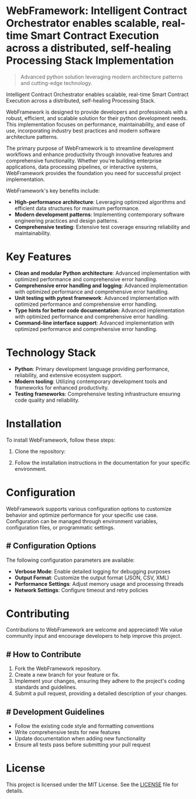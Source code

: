 <!-- fallback_WebFramework_20251029011154_17680 -->

# WebFramework: Intelligent Contract Orchestrator enables scalable, real-time Smart Contract Execution across a distributed, self-healing Processing Stack Implementation
> Advanced python solution leveraging modern architecture patterns and cutting-edge technology.

Intelligent Contract Orchestrator enables scalable, real-time Smart Contract Execution across a distributed, self-healing Processing Stack.

WebFramework is designed to provide developers and professionals with a robust, efficient, and scalable solution for their python development needs. This implementation focuses on performance, maintainability, and ease of use, incorporating industry best practices and modern software architecture patterns.

The primary purpose of WebFramework is to streamline development workflows and enhance productivity through innovative features and comprehensive functionality. Whether you're building enterprise applications, data processing pipelines, or interactive systems, WebFramework provides the foundation you need for successful project implementation.

WebFramework's key benefits include:

* **High-performance architecture**: Leveraging optimized algorithms and efficient data structures for maximum performance.
* **Modern development patterns**: Implementing contemporary software engineering practices and design patterns.
* **Comprehensive testing**: Extensive test coverage ensuring reliability and maintainability.

# Key Features

* **Clean and modular Python architecture**: Advanced implementation with optimized performance and comprehensive error handling.
* **Comprehensive error handling and logging**: Advanced implementation with optimized performance and comprehensive error handling.
* **Unit testing with pytest framework**: Advanced implementation with optimized performance and comprehensive error handling.
* **Type hints for better code documentation**: Advanced implementation with optimized performance and comprehensive error handling.
* **Command-line interface support**: Advanced implementation with optimized performance and comprehensive error handling.

# Technology Stack

* **Python**: Primary development language providing performance, reliability, and extensive ecosystem support.
* **Modern tooling**: Utilizing contemporary development tools and frameworks for enhanced productivity.
* **Testing frameworks**: Comprehensive testing infrastructure ensuring code quality and reliability.

# Installation

To install WebFramework, follow these steps:

1. Clone the repository:


2. Follow the installation instructions in the documentation for your specific environment.

# Configuration

WebFramework supports various configuration options to customize behavior and optimize performance for your specific use case. Configuration can be managed through environment variables, configuration files, or programmatic settings.

## # Configuration Options

The following configuration parameters are available:

* **Verbose Mode**: Enable detailed logging for debugging purposes
* **Output Format**: Customize the output format (JSON, CSV, XML)
* **Performance Settings**: Adjust memory usage and processing threads
* **Network Settings**: Configure timeout and retry policies

# Contributing

Contributions to WebFramework are welcome and appreciated! We value community input and encourage developers to help improve this project.

## # How to Contribute

1. Fork the WebFramework repository.
2. Create a new branch for your feature or fix.
3. Implement your changes, ensuring they adhere to the project's coding standards and guidelines.
4. Submit a pull request, providing a detailed description of your changes.

## # Development Guidelines

* Follow the existing code style and formatting conventions
* Write comprehensive tests for new features
* Update documentation when adding new functionality
* Ensure all tests pass before submitting your pull request

# License

This project is licensed under the MIT License. See the [LICENSE](https://github.com/LuisFillipe1/WebFramework/blob/main/LICENSE) file for details.
